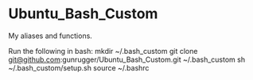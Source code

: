 # Ubuntu_Bash_Custom
My aliases and functions.

Run the following in bash:
mkdir ~/.bash_custom
git clone git@github.com:gunrugger/Ubuntu_Bash_Custom.git ~/.bash_custom
sh ~/.bash_custom/setup.sh
source ~/.bashrc